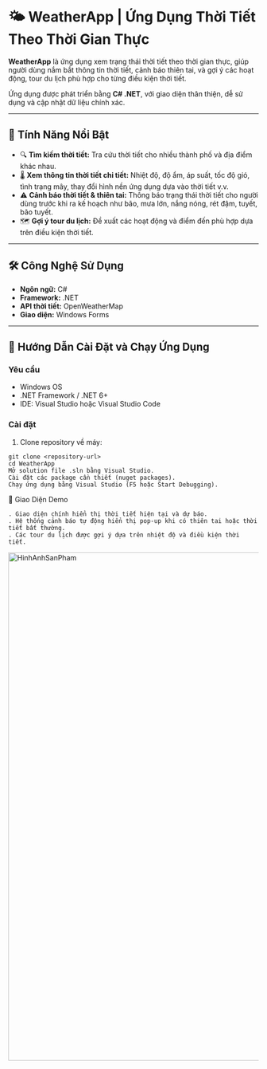 # 🌤️ WeatherApp | Ứng Dụng Thời Tiết Theo Thời Gian Thực

**WeatherApp** là ứng dụng xem trạng thái thời tiết theo thời gian thực, giúp người dùng nắm bắt thông tin thời tiết, cảnh báo thiên tai, và gợi ý các hoạt động, tour du lịch phù hợp cho từng điều kiện thời tiết.

Ứng dụng được phát triển bằng **C# .NET**, với giao diện thân thiện, dễ sử dụng và cập nhật dữ liệu chính xác.

---

## 🌟 Tính Năng Nổi Bật
- 🔍 **Tìm kiếm thời tiết:** Tra cứu thời tiết cho nhiều thành phố và địa điểm khác nhau.  
- 🌡️ **Xem thông tin thời tiết chi tiết:** Nhiệt độ, độ ẩm, áp suất, tốc độ gió, tình trạng mây, thay đổi hình nền ứng dụng dựa vào thời tiết  v.v.  
- ⚠️ **Cảnh báo thời tiết & thiên tai:** Thông báo trạng thái thời tiết cho người dùng trước khi ra kế hoạch như bão, mưa lớn, nắng nóng, rét đậm, tuyết, bão tuyết.  
- 🗺️ **Gợi ý tour du lịch:** Đề xuất các hoạt động và điểm đến phù hợp dựa trên điều kiện thời tiết.  

---

## 🛠️ Công Nghệ Sử Dụng
- **Ngôn ngữ:** C#  
- **Framework:** .NET  
- **API thời tiết:** OpenWeatherMap
- **Giao diện:** Windows Forms

---

## 🚀 Hướng Dẫn Cài Đặt và Chạy Ứng Dụng

### Yêu cầu
- Windows OS  
- .NET Framework / .NET 6+  
- IDE: Visual Studio hoặc Visual Studio Code  

### Cài đặt
1. Clone repository về máy:
```
git clone <repository-url>
cd WeatherApp
Mở solution file .sln bằng Visual Studio.
Cài đặt các package cần thiết (nuget packages).
Chạy ứng dụng bằng Visual Studio (F5 hoặc Start Debugging).
```

👤 Giao Diện Demo
```
. Giao diện chính hiển thị thời tiết hiện tại và dự báo.
. Hệ thống cảnh báo tự động hiển thị pop-up khi có thiên tai hoặc thời tiết bất thường.
. Các tour du lịch được gợi ý dựa trên nhiệt độ và điều kiện thời tiết.

```
<img width="1918" height="1020" alt="HinhAnhSanPham" src="https://github.com/user-attachments/assets/c51a82d9-8552-4824-aa1b-2d3c5816e9a8" />

